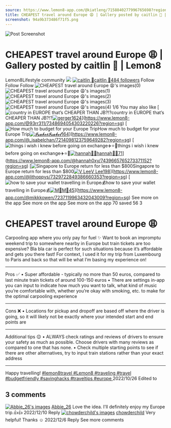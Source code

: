 ```yaml
---
source: https://www.lemon8-app.com/@kiatleng/7158840277996765698?region=sg
title: CHEAPEST travel around Europe 😩 | Gallery posted by caitlin 🐙 | Lemon8
screenshot: 94a9b373486f71f5.png
---
```



![Post Screenshot](94a9b373486f71f5.png)
# CHEAPEST travel around Europe 😩 | Gallery posted by caitlin 🐙 | Lemon8
[](https://www.lemon8-app.com/feed/foryou?region=sg)
Lemon8Lifestyle community
[](https://www.lemon8-app.com/search/sug?region=sg)![](https://lemon8.onelink.me/FMQw?pid=website_direct&af_force_dp=false&af_dp=snssdk2657%3A%2F%2Farticle_detail_page%3Fgroup_id%3D7158840277996765698%26pid%3Dwebsite_direct&retargeting=true&ab_version=73512074&af_web_dp=https%3A%2F%2Fplay.google.com%2Fstore%2Fapps%2Fdetails%3Fid%3Dcom.bd.nproject&amp_extra=%7B%22seo_page_id%22%3A%22939734181904551295%22%2C%22traffic_type%22%3A%22website_direct%22%2C%22web_id%22%3A%227481732524151178759%22%2C%22enter_position%22%3A%22smart_banner%22%2C%22enter_page_id%22%3A%227158840277996765698%22%2C%22enter_page_type%22%3A%22article%22%7D)
[![caitlin 🐙](https://p16-lemon8-sign-sg.tiktokcdn.com/user-avatar-alisg/59533139d2835679f1852473682a10a3~tplv-sdweummd6v-shrink:120:0:q75.webp?lk3s=66c60501&source=feed_user&x-expires=1744588800&x-signature=Myz9T9WDGC7Kw9P9Gp9ghj9EFsI%3D)](https://www.lemon8-app.com/@kiatleng?region=sg)[caitlin 🐙484 followers](https://www.lemon8-app.com/@kiatleng?region=sg)
Follow
Follow
Follow
![CHEAPEST travel around Europe 😩's images\(0\)](https://p16-lemon8-sign-sg.tiktokcdn.com/tos-alisg-v-a3e477-sg/60c576d84bfb47489152aaaef05e95c3~tplv-sdweummd6v-wap-logo-v1:QGtpYXRsZW5n:1080:0.webp?lk3s=66c60501&source=wap_large_logo_image&x-expires=1744588800&x-signature=2frDEc4%2FdmwsVnT8uSn2POHwZto%3D)
![CHEAPEST travel around Europe 😩's images\(1\)](https://p16-lemon8-sign-sg.tiktokcdn.com/tos-alisg-v-a3e477-sg/1f4c3b18324846ea95fea09c6509e82f~tplv-sdweummd6v-wap-logo-v1:QGtpYXRsZW5n:1080:0.webp?lk3s=66c60501&source=wap_large_logo_image&x-expires=1744588800&x-signature=4I3rvff4RaEhDEprBTqjcPDd%2F8s%3D)
![CHEAPEST travel around Europe 😩's images\(2\)](https://p16-lemon8-sign-sg.tiktokcdn.com/tos-alisg-v-a3e477-sg/96c7e99845254291b8fecf4205bd1d14~tplv-sdweummd6v-wap-logo-v1:QGtpYXRsZW5n:1080:0.webp?lk3s=66c60501&source=wap_large_logo_image&x-expires=1744588800&x-signature=0Qmrjd8AWtSZOIQBjwDbepcYwIs%3D)
![CHEAPEST travel around Europe 😩's images\(3\)](https://p16-lemon8-sign-sg.tiktokcdn.com/tos-alisg-v-a3e477-sg/c657de4c9bf5462a9e69755a5e180e76~tplv-sdweummd6v-wap-logo-v1:QGtpYXRsZW5n:1080:0.webp?lk3s=66c60501&source=wap_large_logo_image&x-expires=1744588800&x-signature=1zu7tfwvvdhkqYsb9OlKGGoyhuI%3D)
![CHEAPEST travel around Europe 😩's images\(4\)](https://p16-lemon8-sign-sg.tiktokcdn.com/tos-alisg-v-a3e477-sg/5218650927684ef08f39b17665a8f889~tplv-sdweummd6v-wap-logo-v1:QGtpYXRsZW5n:1080:0.webp?lk3s=66c60501&source=wap_large_logo_image&x-expires=1744588800&x-signature=Cpwi58EDtQB3t0ijxBJWM4b0xp4%3D)
1/6
You may also like
[![country in EUROPE that’s CHEAPER THAN JB?!?](https://p16-lemon8-sign-sg.tiktokcdn.com/tos-alisg-v-a3e477-sg/osEFJzOeSFDAV78AELEDsxffIATAA86NDg7USb~tplv-sdweummd6v-shrink:640:0:q50.webp?lk3s=66c60501&source=seo_middle_feed_list&x-expires=1773532800&x-signature=mODklBzhfp12jAPFVqjMP2Ejzsg%3D)country in EUROPE that’s CHEAPER THAN JB?!?[![ger](https://p16-lemon8-sign-sg.tiktokcdn.com/user-avatar-alisg/0dcbc84f4bd325e19336152de0a7087c~tplv-sdweummd6v-shrink:120:0:q75.jpeg?lk3s=66c60501&source=feed_user&x-expires=1744588800&x-signature=csiG57LINJ5ckXYr1WjQ4ZBQ9J8%3D)ger1624](https://www.lemon8-app.com/@93rr311?region=sg)](https://www.lemon8-app.com/@93rr311/7348694054303220226?region=sg)
[![How much to budget for your Europe Trip](https://p16-lemon8-sign-sg.tiktokcdn.com/tos-alisg-v-a3e477-sg/3b71cce247274c2ca9203223ae4f131a~tplv-sdweummd6v-shrink:640:0:q50.webp?lk3s=66c60501&source=seo_middle_feed_list&x-expires=1773532800&x-signature=lvXqWhNiqoggVoddjO6tTBF7iro%3D)How much to budget for your Europe Trip[![𝓘𝓼𝓪𝓫𝓮𝓵](https://p16-lemon8-sign-sg.tiktokcdn.com/user-avatar-alisg/ca068dbb1d9521e2a8725d2f10d38157~tplv-sdweummd6v-shrink:120:0:q75.jpeg?lk3s=66c60501&source=feed_user&x-expires=1744588800&x-signature=sH4kvmuNLebEXddAVWM1NIAOgJU%3D)𝓘𝓼𝓪𝓫𝓮𝓵164](https://www.lemon8-app.com/@_isabelchan?region=sg)](https://www.lemon8-app.com/@_isabelchan/7214098123759649282?region=sg)
[![things i wish i knew before going on exchange✈️⭐️📍](https://p16-lemon8-sign-sg.tiktokcdn.com/tos-alisg-v-a3e477-sg/os3e2cAffDVQ2ALfGTgAATN83PbAqXQMAVAJ4g~tplv-sdweummd6v-shrink:640:0:q50.webp?lk3s=66c60501&source=seo_middle_feed_list&x-expires=1773532800&x-signature=Sp8JZw7uVxCbrXpfwnluAnRiWhI%3D)things i wish i knew before going on exchange✈️⭐️📍[![hannah🦋🌺](https://p16-lemon8-sign-sg.tiktokcdn.com/user-avatar-alisg/3cd12eba2b00adfbeaa12f450e1c1ac7~tplv-sdweummd6v-shrink:120:0:q75.jpeg?lk3s=66c60501&source=feed_user&x-expires=1744588800&x-signature=jyP68%2Bhc5kgk66kkyHectV90shw%3D)hannah🦋🌺71](https://www.lemon8-app.com/@hannah0xy?region=sg)](https://www.lemon8-app.com/@hannah0xy/7439665765273371152?region=sg)
[![Singapore to Europe return for less than $800](https://p16-lemon8-sign-sg.tiktokcdn.com/tos-alisg-v-a3e477-sg/o0wWrVDFIFEkQfCuoAEQA09ABgGaftLwlrgFgt~tplv-sdweummd6v-shrink:640:0:q50.webp?lk3s=66c60501&source=seo_middle_feed_list&x-expires=1773532800&x-signature=0YeyJWpqdORUHEqjOZwXuA7UcPU%3D)Singapore to Europe return for less than $800[![V Lee](https://p16-lemon8-sign-sg.tiktokcdn.com/user-avatar-alisg/acf037ec6fd2fa4a48f4c99968bc9309~tplv-sdweummd6v-shrink:120:0:q75.jpeg?lk3s=66c60501&source=feed_user&x-expires=1744588800&x-signature=AqVCKnvqLAliLODIAIUaJkfGcTU%3D)V Lee198](https://www.lemon8-app.com/@lithoppys?region=sg)](https://www.lemon8-app.com/@lithoppys/7329722849386660353?region=sg)
[![how to save your wallet travelling in Europe💰](https://p16-lemon8-sign-sg.tiktokcdn.com/tos-alisg-v-a3e477-sg/12ac0842b75049669d7554387215fb1c~tplv-sdweummd6v-shrink:640:0:q50.webp?lk3s=66c60501&source=seo_middle_feed_list&x-expires=1773532800&x-signature=GU9PP0ojGf7837F86YKhZELOl88%3D)how to save your wallet travelling in Europe💰[![M🐹](https://p16-lemon8-sign-sg.tiktokcdn.com/user-avatar-alisg/22841b927145faaa47200d610badc62f~tplv-sdweummd6v-shrink:120:0:q75.jpeg?lk3s=66c60501&source=feed_user&x-expires=1744588800&x-signature=agmEW1sci7ATer6HhcTuUIuKcFU%3D)M🐹45](https://www.lemon8-app.com/@mikkkowen?region=sg)](https://www.lemon8-app.com/@mikkkowen/7237119963432043009?region=sg)
See more on the app
See more on the app
See more on the app
70 saved
56
3
# CHEAPEST travel around Europe 😩
Carpooling app where you only pay for fuel ✨
Want to book an impromptu weekend trip to somewhere nearby in Europe but train tickets are too expensive? Bla bla car is perfect for such situations because it’s affordable and gets you there fast! For context, I used it for my trip from Luxembourg to Paris and back so that will be what I’m basing my experience on!
________________________________________________
Pros ✅
• Super affordable - typically no more than 50 euros, compared to last minute train tickets of around 100-150 euros
• There are settings in-app you can input to indicate how much you want to talk, what kind of music you’re comfortable with, whether you’re okay with smoking, etc. to make for the optimal carpooling experience
________________________________________________
Cons ❌
• Locations for pickup and dropoff are based off where the driver is going, so it will likely not be exactly where your intended start and end points are
________________________________________________
Additional tips 😌
• ALWAYS check ratings and reviews of drivers to ensure your safety as much as possible. Choose drivers with many reviews as compared to one that has none. 
• Check multiple starting points to see if there are other alternatives, try to input train stations rather than your exact address
________________________________________________
Happy travelling! 
[#lemon8travel ](https://www.lemon8-app.com/topic/7198471913272885253?region=sg)[#Lemon8 ](https://www.lemon8-app.com/topic/7025604060665364482?region=sg)[#traveling ](https://www.lemon8-app.com/topic/7053311732587986946?region=sg)[#travel ](https://www.lemon8-app.com/topic/7198471901373923334?region=sg)[#budgetfriendly ](https://www.lemon8-app.com/topic/7215307235136569350?region=sg)[#savinghacks ](https://www.lemon8-app.com/topic/7109097186973007874?region=sg)[#traveltips ](https://www.lemon8-app.com/topic/7195794094470250501?region=sg)[#europe ](https://www.lemon8-app.com/topic/7198471913272852485?region=sg)
2022/10/26 Edited to
## 3 comments
[![Abbie_26's images](https://p16-sign-sg.lemon8cdn.com/user-avatar-musically/be2794275ef958f951ffdfe872d592eb~tplv-sdweummd6v-shrink:1200:0:q75.webp?lk3s=d32e6450&source=ui_avatar&x-expires=1744588800&x-signature=RKNoM72FP3OhBfDaf2Vn6fflyNA%3D)](https://www.lemon8-app.com/user7261885026?region=sg)
[Abbie_26](https://www.lemon8-app.com/user7261885026?region=sg)
Love the idea. I'll definitely enjoy my Europe trip.👍👍
2022/12/10
Reply
[![chowderchild's images](https://p16-sign-sg.lemon8cdn.com/user-avatar-alisg/a07279e52c0382577df35593c482d522~tplv-sdweummd6v-shrink:1200:0:q75.webp?lk3s=d32e6450&source=ui_avatar&x-expires=1744588800&x-signature=jABDqnNoZK3FTClch6RtY1fWgeI%3D)](https://www.lemon8-app.com/user87554767889?region=sg)
[chowderchild](https://www.lemon8-app.com/user87554767889?region=sg)
Very helpful! Thanks ☺️
2022/12/6
Reply
See more comments
#